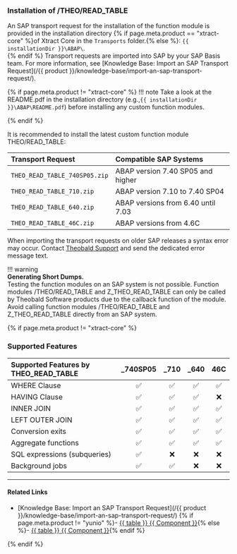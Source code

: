 
### Installation of /THEO/READ_TABLE

An SAP transport request for the installation of the function module is provided in the installation directory 
{% if page.meta.product == "xtract-core" %}of Xtract Core in the `Transports` folder.{% else %}: `{{ installationDir }}\ABAP\`.<br>{% endif %}
Transport requests are imported into SAP by your SAP Basis team. For more information, see [Knowledge Base: Import an SAP Transport Request](/{{ product }}/knowledge-base/import-an-sap-transport-request/).

{% if page.meta.product != "xtract-core" %}
!!! note
	Take a look at the README.pdf in the installation directory (e.g.,`{{ installationDir }}\ABAP\README.pdf`) before installing any custom function modules.

{% endif %}

It is recommended to install the latest custom function module THEO/READ_TABLE:

| Transport Request | Compatible SAP Systems | 
| :------ |:--- | 
| `THEO_READ_TABLE_740SP05.zip` | ABAP version 7.40 SP05 and higher | 
| `THEO_READ_TABLE_710.zip`  | ABAP version 7.10 to 7.40 SP04 | 
| `THEO_READ_TABLE_640.zip`  |  ABAP versions from 6.40 until 7.03 | 
| `THEO_READ_TABLE_46C.zip`  |  ABAP versions from 4.6C | 

When importing the transport requests on older SAP releases a syntax error may occur. Contact [Theobald Support](https://support.theobald-software.com) and send the dedicated error message text.


!!! warning   
	**Generating Short Dumps.**<br>
	Testing the function modules on an SAP system is not possible.
	Function modules /THEO/READ_TABLE and Z_THEO_READ_TABLE can only be called by Theobald Software products due to the callback function of the module.
	Avoid calling function modules /THEO/READ_TABLE and Z_THEO_READ_TABLE directly from an SAP system.
	

{% if page.meta.product != "xtract-core" %}	
### Supported Features

| Supported Features by THEO_READ_TABLE| _740SP05 | _710 | _640 | 46C |
| :------ |:---: | :---: | :---: | :---: |
| WHERE Clause | :white_check_mark: | :white_check_mark: | :white_check_mark: | :white_check_mark: | 
| HAVING Clause | :white_check_mark: | :white_check_mark: | :white_check_mark: | :x: |
| INNER JOIN | :white_check_mark: | :white_check_mark: | :white_check_mark: | :white_check_mark: |
| LEFT OUTER JOIN | :white_check_mark: | :white_check_mark: | :white_check_mark: | :white_check_mark: |
| Conversion exits | :white_check_mark: | :white_check_mark: | :white_check_mark: | :white_check_mark: |
| Aggregate functions | :white_check_mark: | :white_check_mark: | :white_check_mark: | :white_check_mark: |
| SQL expressions (subqueries) | :white_check_mark: | :x: | :x: | :x: |
| Background jobs | :white_check_mark: | :white_check_mark: | :x: | :x: |

*****
#### Related Links
- [Knowledge Base: Import an SAP Transport Request](/{{ product }}/knowledge-base/import-an-sap-transport-request/)
{% if page.meta.product != "yunio" %}- [{{ table }} {{ Component }}](../table/index.md){% else %}- [{{ table }} {{ Component }}](../tables-and-views/index.md){% endif %}

{% endif %}